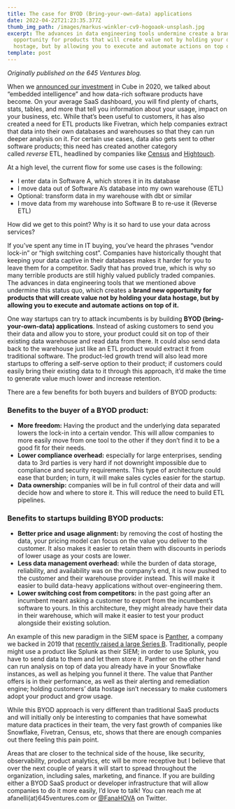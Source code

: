 ```yaml
---
title: The case for BYOD (Bring-your-own-data) applications
date: 2022-04-22T21:23:35.377Z
thumb_img_path: /images/markus-winkler-cv9-hogoaok-unsplash.jpg
excerpt: The advances in data engineering tools undermine create a brand new
  opportunity for products that will create value not by holding your data
  hostage, but by allowing you to execute and automate actions on top of it.
template: post
---
```

*Originally published on the 645 Ventures blog.*

When we [announced our investment](https://645ventures.com/the-commoditization-of-business-intelligence-tools-the-rise-of-embedded) in Cube in 2020, we talked about “embedded intelligence” and how data-rich software products have become. On your average SaaS dashboard, you will find plenty of charts, stats, tables, and more that tell you information about your usage, impact on your business, etc. While that’s been useful to customers, it has also created a need for ETL products like Fivetran, which help companies extract that data into their own databases and warehouses so that they can run deeper analysis on it. For certain use cases, data also gets sent to other software products; this need has created another category called *reverse* ETL, headlined by companies like [Census](https://www.getcensus.com/) and [Hightouch](https://hightouch.io/).

At a high level, the current flow for some use cases is the following:

* I enter data in Software A, which stores it in its database
* I move data out of Software A’s database into my own warehouse (ETL)
* Optional: transform data in my warehouse with dbt or similar
* I move data from my warehouse into Software B to re-use it (Reverse ETL)

How did we get to this point? Why is it so hard to use your data across services?

If you’ve spent any time in IT buying, you’ve heard the phrases “vendor lock-in” or “high switching cost”. Companies have historically thought that keeping your data captive in their databases makes it harder for you to leave them for a competitor. Sadly that has proved true, which is why so many terrible products are still highly valued publicly traded companies. The advances in data engineering tools that we mentioned above undermine this status quo, which creates a **brand new opportunity for products that will create value not by holding your data hostage, but by allowing you to execute and automate actions on top of it.**

One way startups can try to attack incumbents is by building **BYOD (bring-your-own-data) applications**. Instead of asking customers to send you their data and allow you to store, your product could sit on top of their existing data warehouse and read data from there. It could also send data back to the warehouse just like an ETL product would extract it from traditional software. The product-led growth trend will also lead more startups to offering a self-serve option to their product; if customers could easily bring their existing data to it through this approach, it’d make the time to generate value much lower and increase retention.

There are a few benefits for both buyers and builders of BYOD products:

### **Benefits to the buyer of a BYOD product:**

* **More freedom:** Having the product and the underlying data separated lowers the lock-in into a certain vendor. This will allow companies to more easily move from one tool to the other if they don’t find it to be a good fit for their needs.
* **Lower compliance overhead:** especially for large enterprises, sending data to 3rd parties is very hard if not downright impossible due to compliance and security requirements. This type of architecture could ease that burden; in turn, it will make sales cycles easier for the startup.
* **Data ownership:** companies will be in full control of their data and will decide how and where to store it. This will reduce the need to build ETL pipelines.

### **Benefits to startups building BYOD products:**

* **Better price and usage alignment:** by removing the cost of hosting the data, your pricing model can focus on the value you deliver to the customer. It also makes it easier to retain them with discounts in periods of lower usage as your costs are lower.
* **Less data management overhead:** while the burden of data storage, reliability, and availability was on the company’s end, it is now pushed to the customer and their warehouse provider instead. This will make it easier to build data-heavy applications without over-engineering them.
* **Lower switching cost from competitors:** in the past going after an incumbent meant asking a customer to export from the incumbent’s software to yours. In this architecture, they might already have their data in their warehouse, which will make it easier to test your product alongside their existing solution.

An example of this new paradigm in the SIEM space is [Panther](https://runpanther.io/integrations/snowflake/), a company we backed in 2019 that [recently raised a large Series B](https://runpanther.io/press-releases/panther-labs-raises-120m-series-b-with-unicorn-valuation-led-by-coatue/?utm_source=homebanner+&utm_medium=direct+). Traditionally, people might use a product like Splunk as their SIEM; in order to use Splunk, you have to send data to them and let them store it. Panther on the other hand can run analysis on top of data you already have in your Snowflake instances, as well as helping you funnel it there. The value that Panther offers is in their performance, as well as their alerting and remediation engine; holding customers’ data hostage isn’t necessary to make customers adopt your product and grow usage.

While this BYOD approach is very different than traditional SaaS products and will initially only be interesting to companies that have somewhat mature data practices in their team, the very fast growth of companies like Snowflake, Fivetran, Census, etc, shows that there are enough companies out there feeling this pain point.

Areas that are closer to the technical side of the house, like security, observability, product analytics, etc will be more receptive but I believe that over the next couple of years it will start to spread throughout the organization, including sales, marketing, and finance. If you are building either a BYOD SaaS product or developer infrastructure that will allow companies to do it more easily, I’d love to talk! You can reach me at afanelli(at)645ventures.com or [@FanaHOVA](https://twitter.com/fananhova) on Twitter.